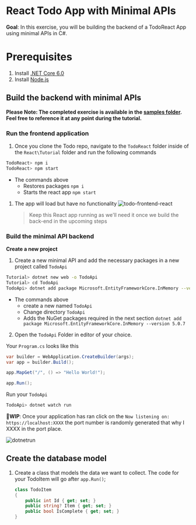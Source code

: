 # React Todo App with Minimal APIs 


**Goal**: In this exercise, you will be building the backend of a TodoReact App using minimal APIs in C#. 


# Prerequisites

1. Install [.NET Core 6.0](https://dotnet.microsoft.com/download)
1. Install [Node.js](https://nodejs.org/en/)



Build the backend with minimal APIs
-------------------------------------------------------

**Please Note: The completed exercise is available in the [samples folder](/Complete-Sample). Feel free to reference it at any point during the tutorial.**
###  Run the frontend application

1. Once you clone the Todo repo, navigate to the `TodoReact` folder inside of the `React\Tutorial` folder and run the following commands 
```sh
TodoReact> npm i 
TodoReact> npm start
```
- The commands above
    - Restores packages `npm i `
    - Starts the react app `npm start`
1. The app will load but have no functionality
![todo-frontend-react](https://user-images.githubusercontent.com/2546640/130237627-855bd837-12e6-4f23-a471-8e73c0f31e56.png)

    > Keep this React app running as we'll need it once we build the back-end in the upcoming steps

### Build the minimal API backend 
**Create a new project**

1. Create a new minimal API  and add the necessary packages in a new project called `TodoApi` 

``` sh
Tutorial> dotnet new web -o TodoApi
Tutorial> cd TodoApi
TodoApi> dotnet add package Microsoft.EntityFrameworkCore.InMemory --version 5.0.7
```
   - The commands above
     - create a new  named  `TodoApi`
     - Change directory `TodoApi`
     - Adds the NuGet packages required in the next section `dotnet add package Microsoft.EntityFrameworkCore.InMemory --version 5.0.7`

2.  Open the `TodoApi` Folder in editor of your choice.

Your `Program.cs` looks like this

```csharp
var builder = WebApplication.CreateBuilder(args);
var app = builder.Build();

app.MapGet("/", () => "Hello World!");

app.Run();
```
Run your  `TodoApi` 
```sh
TodoApi> dotnet watch run
```
🧪**WIP**: Once your application has ran click on the `Now listening on: https://localhost:XXXX` the port number is randomly generated that why I XXXX in the port place.

![dotnetrun](https://user-images.githubusercontent.com/2546640/130246226-038be324-07c0-473a-8d78-4af7902c3f65.gif)
## Create the database model

1. Create a class that models the data we want to collect. The code for your TodoItem will go after `app.Run()`;

   ```csharp
   class TodoItem
   {
       public int Id { get; set; }
       public string? Item { get; set; }
       public bool IsComplete { get; set; }
   }
   ```
